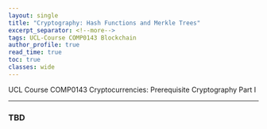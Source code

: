 ```yaml
---
layout: single
title: "Cryptography: Hash Functions and Merkle Trees"
excerpt_separator: <!--more-->
tags: UCL-Course COMP0143 Blockchain
author_profile: true
read_time: true
toc: true
classes: wide
---
```


UCL Course COMP0143 Cryptocurrencies: Prerequisite Cryptography Part I

<!--more-->

---
### TBD
